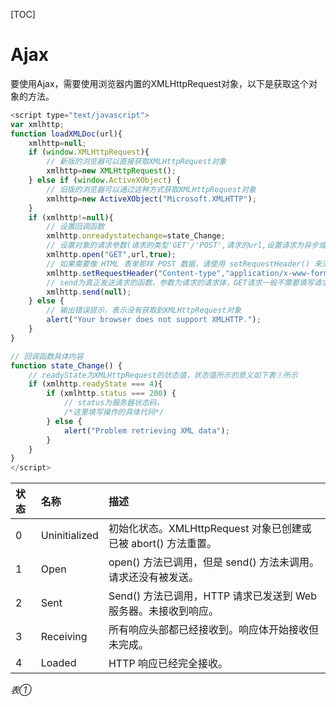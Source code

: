 [TOC]

# Ajax

要使用Ajax，需要使用浏览器内置的XMLHttpRequest对象，以下是获取这个对象的方法。

```javascript
<script type="text/javascript">
var xmlhttp;
function loadXMLDoc(url){
	xmlhttp=null;
	if (window.XMLHttpRequest){
  		// 新版的浏览器可以直接获取XMLHttpRequest对象
  		xmlhttp=new XMLHttpRequest();
	} else if (window.ActiveXObject) {
		// 旧版的浏览器可以通过这种方式获取XMLHttpRequest对象
  		xmlhttp=new ActiveXObject("Microsoft.XMLHTTP");
	}
	if (xmlhttp!=null){
        // 设置回调函数
	  	xmlhttp.onreadystatechange=state_Change;
        // 设置对象的请求参数(请求的类型'GET'/'POST',请求的url,设置请求为异步或同步，true为异步，false为同步)
	  	xmlhttp.open("GET",url,true);
        // 如果需要像 HTML 表单那样 POST 数据，请使用 setRequestHeader() 来添加 HTTP 头。
        xmlhttp.setRequestHeader("Content-type","application/x-www-form-urlencoded");
        // send为真正发送请求的函数，参数为请求的请求体，GET请求一般不需要填写请求体，POST请求需要填写
	  	xmlhttp.send(null);
	} else {
        // 输出错误提示，表示没有获取到XMLHttpRequest对象
	  	alert("Your browser does not support XMLHTTP.");
	}
}

// 回调函数具体内容
function state_Change() {
    // readyState为XMLHttpRequest的状态值，状态值所示的意义如下表①所示
	if (xmlhttp.readyState === 4){
  		if (xmlhttp.status === 200) {
        	// status为服务器状态码，
			/*这里填写操作的具体代码*/
	    } else {
    		alert("Problem retrieving XML data");
    	}
  	}
}
</script>
```



| 状态 | 名称          | 描述                                                         |
| :--- | :------------ | :----------------------------------------------------------- |
| 0    | Uninitialized | 初始化状态。XMLHttpRequest 对象已创建或已被 abort() 方法重置。 |
| 1    | Open          | open() 方法已调用，但是 send() 方法未调用。请求还没有被发送。 |
| 2    | Sent          | Send() 方法已调用，HTTP 请求已发送到 Web 服务器。未接收到响应。 |
| 3    | Receiving     | 所有响应头部都已经接收到。响应体开始接收但未完成。           |
| 4    | Loaded        | HTTP 响应已经完全接收。                                      |

*表①*

